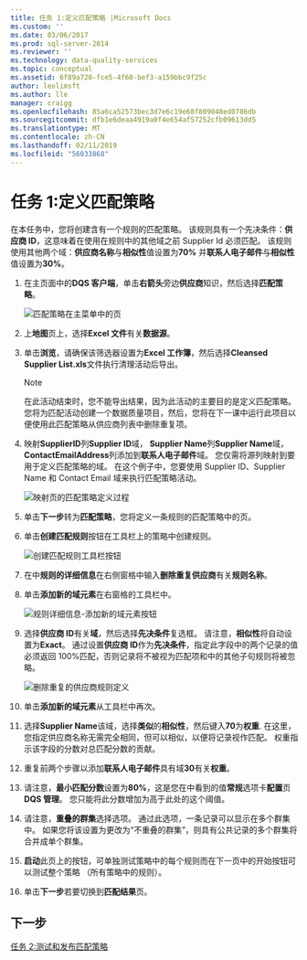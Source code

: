 ```yaml
---
title: 任务 1:定义匹配策略 |Microsoft Docs
ms.custom: ''
ms.date: 03/06/2017
ms.prod: sql-server-2014
ms.reviewer: ''
ms.technology: data-quality-services
ms.topic: conceptual
ms.assetid: 6f89a720-fce5-4f60-bef3-a159bbc9f25c
author: leolimsft
ms.author: lle
manager: craigg
ms.openlocfilehash: 85a6ca52573bec3d7e6c19e68f809048ed0786db
ms.sourcegitcommit: dfb1e6deaa4919a0f4e654af57252cfb09613dd5
ms.translationtype: MT
ms.contentlocale: zh-CN
ms.lasthandoff: 02/11/2019
ms.locfileid: "56033868"
---
```

# <a name="task-1-defining-a-matching-policy"></a>任务 1:定义匹配策略
  在本任务中，您将创建含有一个规则的匹配策略。 该规则具有一个先决条件：**供应商 ID**，这意味着在使用在规则中的其他域之前 Supplier Id 必须匹配。 该规则使用其他两个域：**供应商名称**与**相似性**值设置为**70%** 并**联系人电子邮件**与**相似性**值设置为**30%**。  
  
1.  在主页面中的**DQS 客户端**，单击**右箭头**旁边**供应商**知识，然后选择**匹配策略**。  
  
     ![匹配策略在主菜单中的页](../../2014/tutorials/media/et-definingamatchingpolicy-01.jpg "匹配在主菜单中的策略页")  
  
2.  上**地图**页上，选择**Excel 文件**有关**数据源**。  
  
3.  单击**浏览**，请确保该筛选器设置为**Excel 工作簿**，然后选择**Cleansed Supplier List.xls**文件执行清理活动后导出。  
  
    > [!NOTE]  
    >  在此活动结束时，您不能导出结果，因为此活动的主要目的是定义匹配策略。 您将为匹配活动创建一个数据质量项目，然后，您将在下一课中运行此项目以便使用此匹配策略从供应商列表中删除重复项。  
  
4.  映射**SupplierID**列**Supplier ID**域， **Supplier Name**列**Supplier Name**域， **ContactEmailAddress**列添加到**联系人电子邮件**域。 您仅需将源列映射到要用于定义匹配策略的域。 在这个例子中，您要使用 Supplier ID、Supplier Name 和 Contact Email 域来执行匹配策略活动。  
  
     ![映射页的匹配策略定义过程](../../2014/tutorials/media/et-definingamatchingpolicy-02.jpg "映射页的匹配策略定义过程")  
  
5.  单击**下一步**转为**匹配策略**，您将定义一条规则的匹配策略中的页。  
  
6.  单击**创建匹配规则**按钮在工具栏上的策略中创建规则。  
  
     ![创建匹配规则工具栏按钮](../../2014/tutorials/media/et-definingamatchingpolicy-03.jpg "创建匹配规则工具栏按钮")  
  
7.  在中**规则的详细信息**在右侧窗格中输入**删除重复供应商**有关**规则名称**。  
  
8.  单击**添加新的域元素**在右窗格的工具栏中。  
  
     ![规则详细信息-添加新的域元素按钮](../../2014/tutorials/media/et-definingamatchingpolicy-04.jpg "规则详细信息-添加新的域元素按钮")  
  
9. 选择**供应商 ID**有关**域**，然后选择**先决条件**复选框。 请注意，**相似性**将自动设置为**Exact**。 通过设置**供应商 ID**作为**先决条件**，指定此字段中的两个记录的值必须返回 100%匹配，否则记录将不被视为匹配项和中的其他子句规则将被忽略。  
  
     ![删除重复的供应商规则定义](../../2014/tutorials/media/et-definingamatchingpolicy-05.jpg "中删除重复的供应商规则定义。")  
  
10. 单击**添加新的域元素**从工具栏中再次。  
  
11. 选择**Supplier Name**该域，选择**类似**的**相似性**，然后键入**70**为**权重**.  在这里，您指定供应商名称无需完全相同，但可以相似，以便将记录视作匹配。 权重指示该字段的分数对总匹配分数的贡献。  
  
12. 重复前两个步骤以添加**联系人电子邮件**具有域**30**有关**权重**。  
  
13. 请注意，**最小匹配分数**设置为**80%**，这是您在中看到的值**常规**选项卡**配置**页**DQS 管理**。 您只能将此分数增加为高于此处的这个阈值。  
  
14. 请注意，**重叠的群集**选择选项。 通过此选项，一条记录可以显示在多个群集中。 如果您将该设置为更改为“不重叠的群集”，则具有公共记录的多个群集将合并成单个群集。  
  
15. **启动**此页上的按钮，可单独测试策略中的每个规则而在下一页中的开始按钮可以测试整个策略 （所有策略中的规则）。  
  
16. 单击**下一步**若要切换到**匹配结果**页。  
  
## <a name="next-step"></a>下一步  
 [任务 2:测试和发布匹配策略](../../2014/tutorials/task-2-testing-and-publishing-the-matching-policy.md)  
  
  
